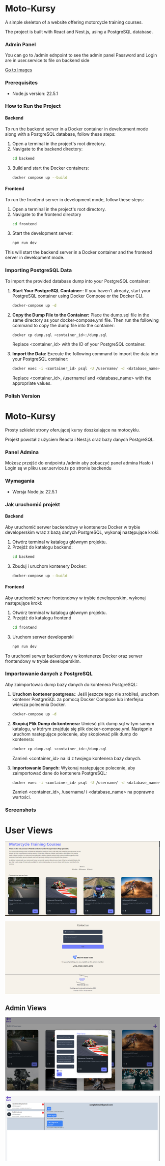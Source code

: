 # Moto-Kursy

A simple skeleton of a website offering motorcycle training courses.

The project is built with React and Nest.js, using a PostgreSQL database.

### Admin Panel

You can go to /admin ednpoint to see the admin panel
Password and Login are in user.service.ts file on backend side

[Go to Images](#screenshots)

### Prerequisites

- Node.js version: 22.5.1

### How to Run the Project

#### Backend

To run the backend server in a Docker container in development mode along with a PostgreSQL database, follow these steps:

1. Open a terminal in the project's root directory.
2. Navigate to the backend directory:
   ```sh
   cd backend
   ```
3. Build and start the Docker containers:
   ```sh
   docker compose up --build
   ```

#### Frontend

To run the frontend server in development mode, follow these steps:

1. Open a terminal in the project's root directory.
2. Navigate to the frontend directory
   ```sh
   cd frontend
   ```
3. Start the development server:
   ```sh
   npm run dev
   ```

This will start the backend server in a Docker container and the frontend server in development mode.

### Importing PostgreSQL Data

To import the provided database dump into your PostgreSQL container:

1. **Start Your PostgreSQL Container:**:
   If you haven't already, start your PostgreSQL container using Docker Compose or the Docker CLI.
   ```sh
   docker-compose up -d
   ```
2. **Copy the Dump File to the Container:**
   Place the dump.sql file in the same directory as your docker-compose.yml file. Then run the following command to copy the dump file into the container:

   ```sh
   docker cp dump.sql <container_id>:/dump.sql
   ```

   Replace <container_id> with the ID of your PostgreSQL container.

3. **Import the Data:**
   Execute the following command to import the data into your PostgreSQL container:

   ```sh
   docker exec -i <container_id> psql -U /username/ -d <database_name> -f /dump.sql
   ```

   Replace <container_id>, /username/ and <database_name> with the appropriate values.

### Polish Version

# Moto-Kursy

Prosty szkielet strony oferującej kursy doszkalające na motocyklu.

Projekt powstał z użyciem Reacta i Nest.js oraz bazy danych PostgreSQL.

### Panel Admina

Możesz przejść do endpointu /admin aby zobaczyć panel admina
Hasło i Login są w pliku user.service.ts po stronie backendu

### Wymagania

- Wersja Node.js: 22.5.1

### Jak uruchomić projekt

#### Backend

Aby uruchomić serwer backendowy w kontenerze Docker w trybie developerskim wraz z bazą danych PostgreSQL, wykonaj następujące kroki:

1. Otwórz terminal w katalogu głównym projektu.
2. Przejdź do katalogu backend:
   ```sh
   cd backend
   ```
3. Zbuduj i uruchom kontenery Docker:
   ```sh
   docker-compose up --build
   ```

#### Frontend

Aby uruchomić serwer frontendowy w trybie developerskim, wykonaj następujące kroki:

1. Otwórz terminal w katalogu głównym projektu.
2. Przejdź do katalogu frontend
   ```sh
   cd frontend
   ```
3. Uruchom serwer developerski
   ```sh
   npm run dev
   ```

To uruchomi serwer backendowy w kontenerze Docker oraz serwer frontendowy w trybie developerskim.

### Importowanie danych z PostgreSQL

Aby zaimportować dump bazy danych do kontenera PostgreSQL:

1. **Uruchom kontener postgresa:**:
   Jeśli jeszcze tego nie zrobiłeś, uruchom kontener PostgreSQL za pomocą Docker Compose lub interfejsu wiersza polecenia Docker.
   ```sh
   docker-compose up -d
   ```
2. **Skopiuj Plik Dump do kontenera:**
   Umieść plik dump.sql w tym samym katalogu, w którym znajduje się plik docker-compose.yml. Następnie uruchom następujące polecenie, aby skopiować plik dump do kontenera:

   ```sh
   docker cp dump.sql <container_id>:/dump.sql
   ```

   Zamień <container_id> na id z twojego kontenera bazy danych.

3. **Importowanie Danych:**
   Wykonaj następujące polecenie, aby zaimportować dane do kontenera PostgreSQL:

   ```sh
   docker exec -i <container_id> psql -U /username/ -d <database_name> -f /dump.sql
   ```

   Zamień <container_id>, /username/ i <database_name> na poprawne wartości.

<a id="screenshots"></a>

### Screenshots

# User Views

![alt text](image.png)

![alt text](image-1.png)

## Admin Views

![alt text](image-2.png)

![alt text](image-3.png)
